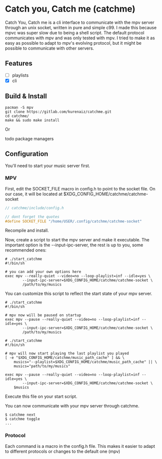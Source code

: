 # Catch you, Catch me (catchme)

Catch You, Catch me is a cli interface to communicate with the mpv server
through an unix socket, written in pure and simple c99. I made this because
mpvc was super slow due to being a shell script.
The default protocol communicates with mpv and was only tested with mpv.
I tried to make it as easy as possible to adapt to mpv's evolving protocol,
but it might be possible to communicate with other servers.

## Features

- [ ] playlists
- [X] cli

## Build & Install

```shell
pacman -S mpv
git clone https://gitlab.com/kurenaiz/catchme.git
cd catchme/
make && sudo make install
```

Or

todo package managers

## Configuration

You'll need to start your music server first.

### MPV

First, edit the SOCKET_FILE macro in config.h to point to the socket file. On our case, it will be located
at $XDG_CONFIG_HOME/catchme/catchme-socket

```c
// catchme/include/config.h

// dont forget the quotes
#define SOCKET_FILE "/home/USER/.config/catchme/catchme-socket"
```

Recompile and install.

Now, create a script to start the mpv server and make it executable.
The important option is the --input-ipc-server, the rest is up to you, some recommended ones:

```shell
# ./start_catchme
#!/bin/sh

# you can add your own options here
exec mpv --really-quiet --video=no --loop-playlist=inf --idle=yes \
        --input-ipc-server=$XDG_CONFIG_HOME/catchme/catchme-socket \
        /path/to/my/musics
```
You can customize this script to reflect the start state of your mpv server.

```shell
# ./start_catchme
#!/bin/sh

# mpv now will be paused on startup
exec mpv --pause --really-quiet --video=no --loop-playlist=inf --idle=yes \
        --input-ipc-server=$XDG_CONFIG_HOME/catchme/catchme-socket \
        /path/to/my/musics
```

```shell
# ./start_catchme
#!/bin/sh

# mpv will now start playing the last playlist you played
[ -e "$XDG_CONFIG_HOME/catchme/music_path_cache" ] && \
	musics="--playlist=$XDG_CONFIG_HOME/catchme/music_path_cache" || \
	musics="path/to/my/musics"

exec mpv --pause --really-quiet --video=no --loop-playlist=inf --idle=yes \
        --input-ipc-server=$XDG_CONFIG_HOME/catchme/catchme-socket \
	$musics
```

Execute this file on your start script.

You can now communicate with your mpv server through catchme.

```shell
$ catchme next
$ catchme toggle
...
```

### Protocol

Each command is a macro in the config.h file. This makes it easier
to adapt to different protocols or changes to the default one (mpv)

